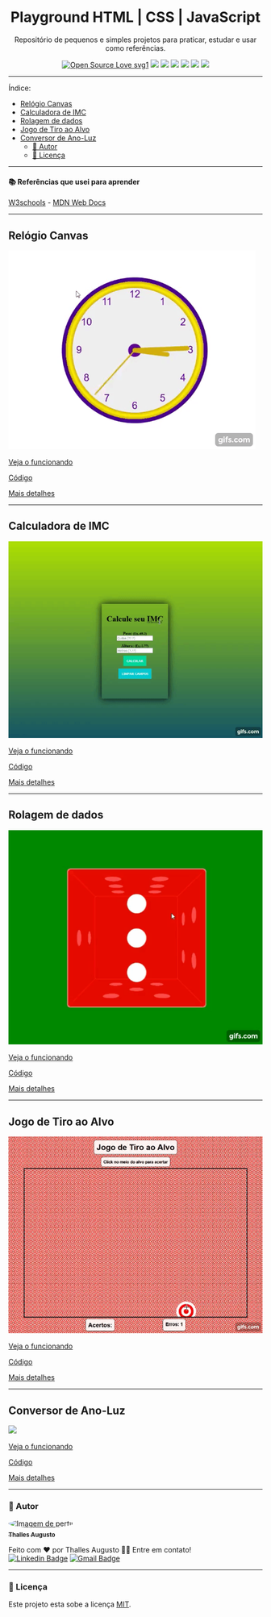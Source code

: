 <h1 align="center"> Playground HTML | CSS | JavaScript </h1>
<p align="center"> Repositório de pequenos e simples projetos para praticar, estudar e usar como referências.</p>

<div align="center">
  
[![Open Source Love svg1](https://badges.frapsoft.com/os/v1/open-source.svg?v=103)](https://github.com/ellerbrock/open-source-badges/) ![](https://img.shields.io/static/v1?label=licence&message=mit&color=green&style=for-the-badge) ![](https://img.shields.io/static/v1?label=Made%20with&message=HTML5&color=E34F26&style=for-the-badge&logo=html5) ![](https://img.shields.io/static/v1?label=Made%20with&message=CSS3&color=1572B6&style=for-the-badge&logo=css3) ![](https://img.shields.io/static/v1?label=Made%20with&message=JavaScript&color=F7DF1E&style=for-the-badge&logo=javascript) ![](https://img.shields.io/static/v1?label=Made%20with&message=Markdown&color=000&style=for-the-badge&logo=markdown) ![](https://img.shields.io/static/v1?label=made%20with&message=sass&color=CC6699&style=for-the-badge&logo=sass)

</div>

---

Índice:

- [Relógio Canvas <a name="relogio-canvas"></a>](#relógio-canvas-)
- [Calculadora de IMC <a name="calculadora-de-imc"></a>](#calculadora-de-imc-)
- [Rolagem de dados <a name="rolagem-de-dados"></a>](#rolagem-de-dados-)
- [Jogo de Tiro ao Alvo <a name="jogo-de-tiro-ao-alvo"></a>](#jogo-de-tiro-ao-alvo-)
- [Conversor de Ano-Luz <a name="conversor-de-ano-luz"></a>](#conversor-de-ano-luz-)
  - [👷 Autor](#-autor)
  - [📝 Licença](#-licença)

---

#### 📚 Referências que usei para aprender  

[W3schools](https://www.w3schools.com) -
[MDN Web Docs](https://developer.mozilla.org/pt-BR)

---

## Relógio Canvas <a name="relogio-canvas"></a>
<a href="https://github.com/ThesllaDev/Simple-Projects/blob/master/Relogio-Canvas/README-RELOGIO-CANVAS.md" >![](./Relogio-Canvas/assets/img/banner-relogio-canvas.gif)</a>

<a href="https://codepen.io/theslladev/full/RwoqpyW" target="_blank">Veja o funcionando </a>

[Código](https://github.com/ThesllaDev/Simple-Projects/blob/master/Relogio-Canvas)

[Mais detalhes](https://github.com/ThesllaDev/Simple-Projects/blob/master/Relogio-Canvas/README-RELOGIO-CANVAS.md)

---

## Calculadora de IMC <a name="calculadora-de-imc"></a>
<a href="https://github.com/ThesllaDev/Simple-Projects/blob/master/Calculadora-de-IMC/README-CALCULADORA-DE-IMC.md" >![](./Calculadora-de-IMC/assets/img/banner-calculadora-de-imc.gif)</a>

<a href="https://codepen.io/theslladev/full/yLVGBex" target="_blank">Veja o funcionando </a>

[Código](https://github.com/ThesllaDev/Simple-Projects/tree/master/Calculadora-de-IMC)

[Mais detalhes](https://github.com/ThesllaDev/Simple-Projects/blob/master/Calculadora-de-IMC/README-CALCULADORA-DE-IMC.md)

---

## Rolagem de dados <a name="rolagem-de-dados"></a>
<a href="https://github.com/ThesllaDev/Simple-Projects/blob/master/Rolagem-de-Dados/README-ROLAGEM-DE-DADOS.md" >![](./Rolagem-de-Dados/assets/img/banner-rolagem-de-dados.gif)</a>

<a href="https://codepen.io/theslladev/full/NWbZabZ" target="_blank">Veja o funcionando </a>

[Código](https://github.com/ThesllaDev/Simple-Projects/blob/master/Rolagem-de-Dados)

[Mais detalhes](https://github.com/ThesllaDev/Simple-Projects/blob/master/Rolagem-de-Dados/README-ROLAGEM-DE-DADOS.md)

---

## Jogo de Tiro ao Alvo <a name="jogo-de-tiro-ao-alvo"></a>
<a href="https://github.com/ThesllaDev/Simple-Projects/tree/master/Jogo-de-Tiro-ao-Alvo/README-JOGO-DE-TIRO-AO-ALVO.md" >![](./Jogo-de-Tiro-ao-Alvo/assets/img/banner-jogo-de-tiro-ao-alvo.gif)</a>

<a href="https://codepen.io/theslladev/full/BapBvbw" target="_blank">Veja o funcionando </a>

[Código](https://github.com/ThesllaDev/Simple-Projects/tree/master/Jogo-de-Tiro-ao-Alvo)

[Mais detalhes](https://github.com/ThesllaDev/Simple-Projects/tree/master/Jogo-de-Tiro-ao-Alvo/README-JOGO-DE-TIRO-AO-ALVO.md)

---

## Conversor de Ano-Luz <a name="conversor-de-ano-luz"></a>
<a href="https://github.com/ThesllaDev/Simple-Projects/tree/master/Conversor-da-Velocidade-da-Luz/README-CONVERSOR-DE-ANOS-LUZ.md" >![](./Conversor-da-Velocidade-da-Luz/assets/img/banner-conversor-de-anos-luz.gif)</a>

<a href="https://codepen.io/theslladev/full/XWpbrNo" target="_blank">Veja o funcionando </a>

[Código](https://github.com/ThesllaDev/Simple-Projects/tree/master/Conversor-da-Velocidade-da-Luz)

[Mais detalhes](https://github.com/ThesllaDev/Simple-Projects/tree/master/Conversor-da-Velocidade-da-Luz/README-CONVERSOR-DE-ANOS-LUZ.md)

---

### 👷 Autor

<a href="https://github.com/ThesllaDev">
 <img style="border-radius:50%;" src="https://avatars2.githubusercontent.com/u/61105850?v=4" width="100px;" alt="Imagem de perfil"/>
 <br />
 <sub><b>Thalles Augusto</b></sub></a>


Feito com ❤️ por Thalles Augusto 👋🏽 Entre em contato! <br/>
 [![Linkedin Badge](https://img.shields.io/badge/-Thalles-blue?style=flat-square&logo=Linkedin&logoColor=white&link=https://www.linkedin.com/in/thalles-augusto/)](https://www.linkedin.com/in/thalles-augusto/) 
[![Gmail Badge](https://img.shields.io/badge/-ThesllaDev@gmail.com-c14438?style=flat-square&logo=Gmail&logoColor=white&link=mailto:ThesllaDev@gmail.com)](mailto:ThesllaDev@gmail.com)

---

### 📝 Licença

Este projeto esta sobe a licença [MIT](./LICENSE).
